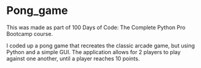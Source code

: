 # Pong_game

This was made as part of 100 Days of Code: The Complete Python Pro Bootcamp course.

I coded up a pong game that recreates the classic arcade game, but using Python and a simple GUI.  The application allows for 2 players to play against one another, until a player reaches 10 points. 
